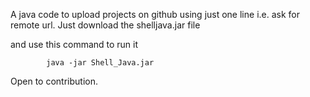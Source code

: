 A java code to upload projects on github using just one line i.e. ask for remote url.
Just download the shelljava.jar file

and use this command to run it

			java -jar Shell_Java.jar 
			

Open to contribution.
